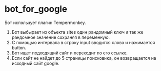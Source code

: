 # bot_for_google

Бот использует плагин Tempermonkey.
1. Бот выбырает из объекта sites один рандомный ключ и так же рандомное значение сохраняя в переменную.
2. С помощью интервала в строку input вводится слово и нажимается button.
3. Бот ищет подходящий сайт и переходит по его ссылке.
4. Если сайт не найдет до 5 страницы поисковика, он возвращается на исходный сайт google.
